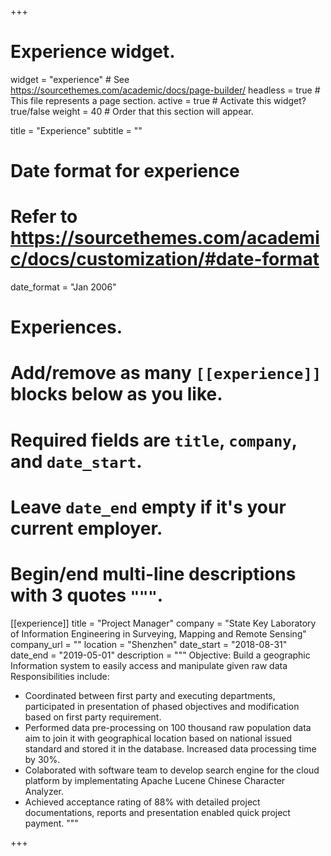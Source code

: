 +++
# Experience widget.
widget = "experience"  # See https://sourcethemes.com/academic/docs/page-builder/
headless = true  # This file represents a page section.
active = true  # Activate this widget? true/false
weight = 40  # Order that this section will appear.

title = "Experience"
subtitle = ""

# Date format for experience
#   Refer to https://sourcethemes.com/academic/docs/customization/#date-format
date_format = "Jan 2006"

# Experiences.
#   Add/remove as many `[[experience]]` blocks below as you like.
#   Required fields are `title`, `company`, and `date_start`.
#   Leave `date_end` empty if it's your current employer.
#   Begin/end multi-line descriptions with 3 quotes `"""`.
[[experience]]
  title = "Project Manager"
  company = "State Key Laboratory of Information Engineering in Surveying, Mapping and Remote Sensing"
  company_url = ""
  location = "Shenzhen"
  date_start = "2018-08-31"
  date_end = "2019-05-01"
  description = """
  Objective: Build a geographic Information system to easily access and manipulate given raw data
  Responsibilities include:
  
  * Coordinated between first party and executing departments, participated in presentation of phased objectives and
modification based on first party requirement.
  * Performed data pre-processing on 100 thousand raw population data aim to join it with geographical location based on
national issued standard and stored it in the database. Increased data processing time by 30%.
  * Colaborated with software team to develop search engine for the cloud platform by implementating Apache Lucene
Chinese Character Analyzer.
  * Achieved acceptance rating of 88% with detailed project documentations, reports and presentation enabled quick
project payment.
  """

+++
